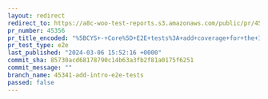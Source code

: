 ```yaml
---
layout: redirect
redirect_to: https://a8c-woo-test-reports.s3.amazonaws.com/public/pr/45356/e2e/index.html
pr_number: 45356
pr_title_encoded: "%5BCYS+-+Core%5D+E2E+tests%3A+add+coverage+for+the+Intro+page"
pr_test_type: e2e
last_published: "2024-03-06 15:52:16 +0000"
commit_sha: 85730acd68178790c14b63a3fb2f81a0175f6251
commit_message: ""
branch_name: 45341-add-intro-e2e-tests
passed: false
---
```

